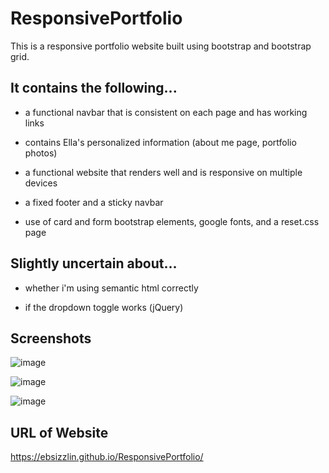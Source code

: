 # ResponsivePortfolio

This is a responsive portfolio website built using bootstrap and bootstrap grid.

## It contains the following...

- a functional navbar that is consistent on each page and has working links

- contains Ella's personalized information (about me page, portfolio photos)

- a functional website that renders well and is responsive on multiple devices

- a fixed footer and a sticky navbar

- use of card and form bootstrap elements, google fonts, and a reset.css page

## Slightly uncertain about...

- whether i'm using semantic html correctly

- if the dropdown toggle works (jQuery)

## Screenshots

![image](https://user-images.githubusercontent.com/70185995/93279130-75b15d80-f794-11ea-90d9-02504b285c6a.png)

![image](https://user-images.githubusercontent.com/70185995/93279165-8d88e180-f794-11ea-8440-f5ec20b069a1.png)

![image](https://user-images.githubusercontent.com/70185995/93279185-98437680-f794-11ea-80f5-75994747d85d.png)

## URL of Website

https://ebsizzlin.github.io/ResponsivePortfolio/
